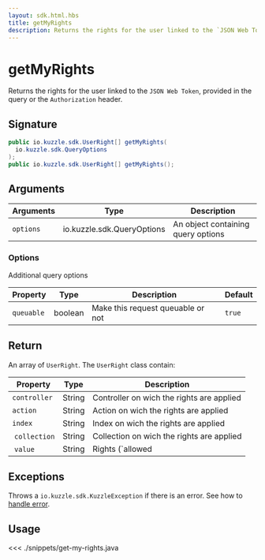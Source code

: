 ```yaml
---
layout: sdk.html.hbs
title: getMyRights
description: Returns the rights for the user linked to the `JSON Web Token`.
---
```


# getMyRights

Returns the rights for the user linked to the `JSON Web Token`, provided in the query or the `Authorization` header.

## Signature

```java
public io.kuzzle.sdk.UserRight[] getMyRights(
  io.kuzzle.sdk.QueryOptions
);
public io.kuzzle.sdk.UserRight[] getMyRights();
```

## Arguments

| Arguments | Type                       | Description                        |
| --------- | -------------------------- | ---------------------------------- |
| `options` | io.kuzzle.sdk.QueryOptions | An object containing query options |

### **Options**

Additional query options

| Property   | Type    | Description                       | Default |
| ---------- | ------- | --------------------------------- | ------- |
| `queuable` | boolean | Make this request queuable or not | `true`  |

## Return

An array of `UserRight`. The `UserRight` class contain:

| Property      | Type   | Description                               |
| ------------- | ------ | ----------------------------------------- |
| `controller`  | String | Controller on wich the rights are applied |
| `action`      | String | Action on wich the rights are applied     |
| `index`       | String | Index on wich the rights are applied      |
|  `collection` | String | Collection on wich the rights are applied |
|  `value`      | String | Rights (`allowed|denied|conditional`)     |

## Exceptions

Throws a `io.kuzzle.sdk.KuzzleException` if there is an error. See how to [handle error](/sdk/java/1/error-handling).

## Usage

<<< ./snippets/get-my-rights.java
